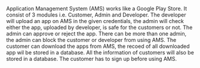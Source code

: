 Application Management System (AMS) works like a Google Play Store. It consist of 3 modules i.e. Customer, Admin and Developer. The developer will upload an app on AMS in the given credentials, the admin will check either the app, uploaded by developer, is safe for the customers or not. The admin can approve or reject the app. There can be more than one admin, the admin can block the customer or developer from using AMS. The customer can download the apps from AMS, the recoed of all downloaded app wil be stored in a database. All the information of customers will also be stored in a database. The customer has to sign up before using AMS.